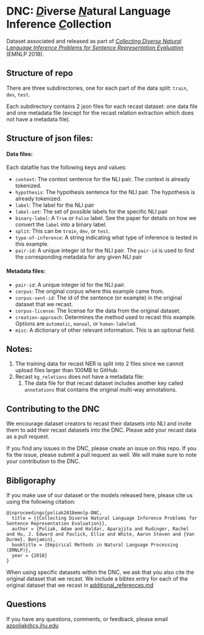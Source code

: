 # DNC: <u>*D*</u>iverse <u>*N*</u>atural Language Inference <u>*C*</u>ollection

Dataset associated and released as part of [*Collecting Diverse Natural Language Inference Problems for Sentence Representation Evaluation*](http://www.cs.jhu.edu/~apoliak1/papers/COLLECTING-DIVERSE-NLI-PROBLEMS--EMNLP-2018.pdf) (EMNLP 2018).

## Structure of repo

There are three subdirectories, one for each part of the data split: `train`, `dev`, `test`.

Each subdirectory contains 2 json files for each recast dataset: one data file and one metadata file (except for the recast relation extraction which does not have a metadata file).

## Structure of json files:

#### Data files:
Each datafile has the following keys and values:

- `context`: The context sentence for the NLI pair. The context is already tokenized.
- `hypothesis`: The hypothesis sentence for the NLI pair. The hypothesis is already tokenized.
- `label`: The label for the NLI pair
- `label-set`: The set of possible labels for the specific NLI pair
- `binary-label`: A `True` or `False` label. See the paper for details on how we convert the `label` into a binary label.
- `split`: This can be `train`, `dev`, or `test`.
- `type-of-inference`: A string indicating what type of inference is tested in this example.
- `pair-id`: A unique integer id for the NLI pair. The `pair-id` is used to find the corresponding metadata for any given NLI pair

#### Metadata files:

- `pair-id`: A unique integer id for the NLI pair. 
- `corpus`: The original corpus where this example came from.
- `corpus-sent-id`: The id of the sentence (or example) in the original dataset that we recast.
- `corpus-license`: The license for the data from the original dataset.
- `creation-approach`: Determines the method used to recast this example. Options are `automatic`, `manual`, or `human-labeled`.
- `misc`: A dictionary of other relevant information. This is an optional field.

## Notes:

1. The training data for recast NER is split into 2 files since we cannot upload files larger than 100MB to GitHub.
2. Recast `kg_relations` does not have a metadata file:
    1. The data file for that recast dataset includes another key called `annotations` that contains the original multi-way annotations. 
    
## Contributing to the DNC
We encourage dataset creators to recast
their datasets into NLI and invite them to add
their recast datasets into the DNC. Please add your recast data as a pull request.

If you find any issues in the DNC, please create an issue on this repo. If you fix the issue, please submit a pull request as well. We will make sure to note your contribution to the DNC.

## Bibligoraphy

If you make use of our dataset or the models released here, please cite us using the following citation:

```
@inproceedings{poliak2018emnlp-DNC,
  title = {{Collecting Diverse Natural Language Inference Problems for Sentence Representation Evaluation}},
  author = {Poliak, Adam and Haldar, Aparajita and Rudinger, Rachel and Hu, J. Edward and Pavlick, Ellie and White, Aaron Steven and {Van Durme}, Benjamin},
  booktitle = {Empirical Methods in Natural Language Processing (EMNLP)},
  year = {2018}
}
```

When using specific datasets within the DNC, we ask that you also cite the original dataset that we recast. We include a bibtex entry for each of the original dataset that we recast in [additional_references.md](https://github.com/decompositional-semantics-initiative/DNC/additional_references.md)

## Questions

If you have any questions, comments, or feedback, please email [azpoliak@cs.jhu.edu](mailto:azpoliak@cs.jhu.edu) 

